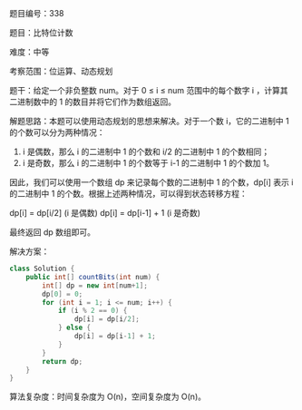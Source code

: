 题目编号：338

题目：比特位计数

难度：中等

考察范围：位运算、动态规划

题干：给定一个非负整数 num。对于 0 ≤ i ≤ num 范围中的每个数字 i ，计算其二进制数中的 1 的数目并将它们作为数组返回。

解题思路：本题可以使用动态规划的思想来解决。对于一个数 i，它的二进制中 1 的个数可以分为两种情况：

1. i 是偶数，那么 i 的二进制中 1 的个数和 i/2 的二进制中 1 的个数相同；
2. i 是奇数，那么 i 的二进制中 1 的个数等于 i-1 的二进制中 1 的个数加 1。

因此，我们可以使用一个数组 dp 来记录每个数的二进制中 1 的个数，dp[i] 表示 i 的二进制中 1 的个数。根据上述两种情况，可以得到状态转移方程：

dp[i] = dp[i/2] (i 是偶数)
dp[i] = dp[i-1] + 1 (i 是奇数)

最终返回 dp 数组即可。

解决方案：

```java
class Solution {
    public int[] countBits(int num) {
        int[] dp = new int[num+1];
        dp[0] = 0;
        for (int i = 1; i <= num; i++) {
            if (i % 2 == 0) {
                dp[i] = dp[i/2];
            } else {
                dp[i] = dp[i-1] + 1;
            }
        }
        return dp;
    }
}
```

算法复杂度：时间复杂度为 O(n)，空间复杂度为 O(n)。